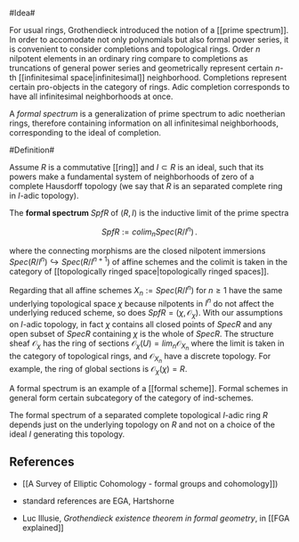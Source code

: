 #Idea#

For usual rings, Grothendieck introduced the notion of a [[prime spectrum]]. In order to accomodate not only polynomials but also formal power series, it is convenient to consider completions and topological rings. Order $n$ nilpotent elements in an ordinary ring compare to completions as truncations of general power series and geometrically represent certain $n$-th [[infinitesimal space|infinitesimal]] neighborhood. Completions represent certain pro-objects in the category of rings. Adic completion corresponds to have all infinitesimal neighborhoods at once. 
 
A _formal spectrum_ is a generalization of prime spectrum to adic noetherian rings, therefore containing information on all infinitesimal neighborhoods, corresponding to the ideal of completion. 

#Definition#


Assume $R$ is a commutative [[ring]] and $I \subset R$ is an ideal, such that its powers make a fundamental system of neighborhoods of zero of a complete Hausdorff topology (we say that $R$ is an separated complete ring in $I$-adic topology).

The **formal spectrum** $Spf R$ of $(R,I)$ is the inductive limit of the prime spectra 

$$
  Spf R :=colim_n Spec (R/I^n)
  \,.
$$

where the connecting morphisms are the closed nilpotent immersions $Spec(R/I^n)\hookrightarrow Spec(R/I^{n+1})$ of affine schemes and the colimit is taken in the category of [[topologically ringed space|topologically ringed spaces]]. 

Regarding that all affine schemes $X_n := Spec(R/I^n)$ for $n\geq 1$ have the same underlying topological space $\chi$ because nilpotents in $I^n$ do not affect the underlying reduced scheme, so does $Spf R = (\chi,\mathcal{O}_\chi)$. With our assumptions on $I$-adic topology, in fact $\chi$ contains all closed points of $Spec R$ and any open subset of $Spec R$ containing $\chi$ is the whole of $Spec R$.  The structure sheaf $\mathcal{O}_\chi$ has the ring of sections $\mathcal{O}_\chi(U) = lim_n \mathcal{O}_{X_n}$ where the limit is taken in the category of topological rings, and $\mathcal{O}_{X_n}$ have a discrete topology. For example, the ring of global sections is $\mathcal{O}_\chi(\chi) = R$.

A formal spectrum is an example of a [[formal scheme]]. Formal schemes in general form certain subcategory of the category of ind-schemes. 

The formal spectrum of a separated complete topological $I$-adic ring $R$ depends just on the underlying topology on $R$ and not on a choice of the ideal $I$ generating this topology.

## References

* [[A Survey of Elliptic Cohomology - formal groups and cohomology]])

* standard references are EGA, Hartshorne

* Luc Illusie, _Grothendieck existence theorem in formal geometry_, in [[FGA explained]]

